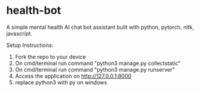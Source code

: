 # health-bot
A simple mental health AI chat bot assistant built with python, pytorch, nltk, javascript.

Setup Instructions:
1. Fork the repo to your device
2. On cmd/terminal run command "python3 manage.py collectstatic"
3. On cmd/terminal run command "python3 manage.py runserver"
4. Access the application on http://127.0.0.1:8000
5. replace python3 with py on windows

